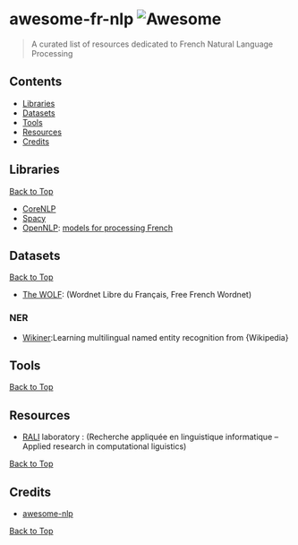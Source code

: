 # awesome-fr-nlp  ![Awesome](https://cdn.rawgit.com/sindresorhus/awesome/d7305f38d29fed78fa85652e3a63e154dd8e8829/media/badge.svg)
> A curated list of resources dedicated to French Natural Language Processing

## Contents
- [Libraries](#libraries)
- [Datasets](#datasets)
- [Tools](#tools)
- [Resources](#resources)
- [Credits](#credits)

## Libraries

[Back to Top](#contents)

- [CoreNLP](https://stanfordnlp.github.io/CoreNLP/)
- [Spacy](https://spacy.io/models/fr)
- [OpenNLP](https://opennlp.apache.org/): [models for processing French](https://sites.google.com/site/nicolashernandez/resources/opennlp)

## Datasets

[Back to Top](#contents)

- [The WOLF](http://pauillac.inria.fr/~sagot/index.html#wolf): (Wordnet Libre du Français, Free French Wordnet)

### NER

- [Wikiner](https://github.com/dice-group/FOX/tree/master/input/Wikiner):Learning multilingual named entity recognition from {Wikipedia}

## Tools

[Back to Top](#contents)

## Resources

- [RALI](http://rali.iro.umontreal.ca/rali/?q=en/Textual%20Resources) laboratory : (Recherche appliquée en linguistique informatique – Applied research in computational liguistics)

[Back to Top](#contents)

## Credits

- [awesome-nlp](https://github.com/keon/awesome-nlp)

[Back to Top](#contents)

